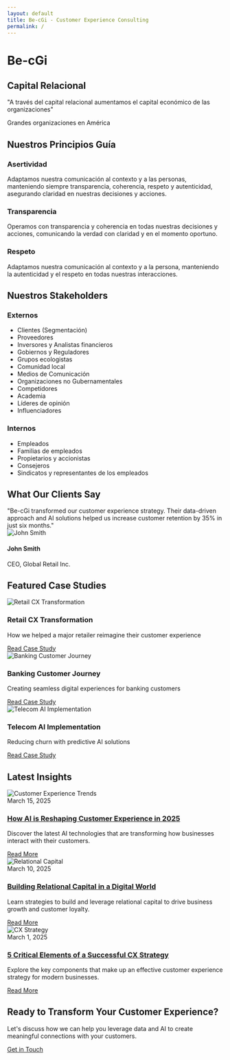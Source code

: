 ```yaml
---
layout: default
title: Be-cGi - Customer Experience Consulting
permalink: /
---
```


<div class="hero-banner">
  <div class="banner-content">
    <h1>Be-cGi</h1>
    <h2 class="headline">Capital Relacional</h2>
    <p class="tagline">"A través del capital relacional aumentamos el capital económico de las organizaciones"</p>
    <p class="subtitle">Grandes organizaciones en América</p>
  </div>
</div>

<div class="services-section">
  <div class="container">
    <h2 class="text-center">Nuestros Principios Guía</h2>
    <div class="services-grid">
      <div class="service-card">
        <i class="fas fa-comments"></i>
        <h3>Asertividad</h3>
        <p>Adaptamos nuestra comunicación al contexto y a las personas, manteniendo siempre transparencia, coherencia, respeto y autenticidad, asegurando claridad en nuestras decisiones y acciones.</p>
      </div>
      <div class="service-card">
        <i class="fas fa-handshake"></i>
        <h3>Transparencia</h3>
        <p>Operamos con transparencia y coherencia en todas nuestras decisiones y acciones, comunicando la verdad con claridad y en el momento oportuno.</p>
      </div>
      <div class="service-card">
        <i class="fas fa-users"></i>
        <h3>Respeto</h3>
        <p>Adaptamos nuestra comunicación al contexto y a la persona, manteniendo la autenticidad y el respeto en todas nuestras interacciones.</p>
      </div>
    </div>
  </div>
</div>

<div class="stakeholders-section">
  <div class="container">
    <h2 class="text-center">Nuestros Stakeholders</h2>
    <div class="stakeholders-container">
      <div class="stakeholders-column">
        <h3>Externos</h3>
        <ul class="stakeholders-list">
          <li><i class="fas fa-building"></i> Clientes (Segmentación)</li>
          <li><i class="fas fa-truck"></i> Proveedores</li>
          <li><i class="fas fa-chart-line"></i> Inversores y Analistas financieros</li>
          <li><i class="fas fa-landmark"></i> Gobiernos y Reguladores</li>
          <li><i class="fas fa-leaf"></i> Grupos ecologistas</li>
          <li><i class="fas fa-home"></i> Comunidad local</li>
          <li><i class="fas fa-newspaper"></i> Medios de Comunicación</li>
          <li><i class="fas fa-hands-helping"></i> Organizaciones no Gubernamentales</li>
          <li><i class="fas fa-chess"></i> Competidores</li>
          <li><i class="fas fa-university"></i> Academia</li>
          <li><i class="fas fa-microphone"></i> Líderes de opinión</li>
          <li><i class="fas fa-users"></i> Influenciadores</li>
        </ul>
      </div>
      <div class="stakeholders-column">
        <h3>Internos</h3>
        <ul class="stakeholders-list">
          <li><i class="fas fa-user-tie"></i> Empleados</li>
          <li><i class="fas fa-users"></i> Familias de empleados</li>
          <li><i class="fas fa-money-bill-wave"></i> Propietarios y accionistas</li>
          <li><i class="fas fa-user-friends"></i> Consejeros</li>
          <li><i class="fas fa-comments"></i> Sindicatos y representantes de los empleados</li>
        </ul>
      </div>
    </div>
  </div>
</div>

<div class="testimonials-section">
  <div class="container">
    <h2 class="text-center">What Our Clients Say</h2>
    <div class="testimonials-slider">
      <div class="testimonial-card">
        <div class="testimonial-content">
          "Be-cGi transformed our customer experience strategy. Their data-driven approach and AI solutions helped us increase customer retention by 35% in just six months."
        </div>
        <div class="testimonial-author">
          <img src="{{ site.baseurl }}/assets/images/team/testimonial-1.jpg" alt="John Smith" class="author-image">
          <div class="author-info">
            <h4>John Smith</h4>
            <p>CEO, Global Retail Inc.</p>
          </div>
        </div>
      </div>
    </div>
  </div>
</div>

<div class="portfolio-section">
  <div class="container">
    <h2 class="text-center">Featured Case Studies</h2>
    <div class="portfolio-grid">
      <div class="portfolio-item">
        <img src="{{ site.baseurl }}/assets/images/portfolio/case-study-1.jpg" alt="Retail CX Transformation">
        <div class="portfolio-overlay">
          <h3>Retail CX Transformation</h3>
          <p>How we helped a major retailer reimagine their customer experience</p>
          <a href="{{ site.baseurl }}/portfolio/case_study_1" class="btn">Read Case Study</a>
        </div>
      </div>
      <div class="portfolio-item">
        <img src="{{ site.baseurl }}/assets/images/portfolio/case-study-2.jpg" alt="Banking Customer Journey">
        <div class="portfolio-overlay">
          <h3>Banking Customer Journey</h3>
          <p>Creating seamless digital experiences for banking customers</p>
          <a href="{{ site.baseurl }}/portfolio/case_study_2" class="btn">Read Case Study</a>
        </div>
      </div>
      <div class="portfolio-item">
        <img src="{{ site.baseurl }}/assets/images/portfolio/case-study-3.jpg" alt="Telecom AI Implementation">
        <div class="portfolio-overlay">
          <h3>Telecom AI Implementation</h3>
          <p>Reducing churn with predictive AI solutions</p>
          <a href="{{ site.baseurl }}/portfolio/case_study_3" class="btn">Read Case Study</a>
        </div>
      </div>
    </div>
  </div>
</div>

<div class="blog-section">
  <div class="container">
    <h2 class="text-center">Latest Insights</h2>
    <div class="posts-grid">
      <div class="post-card">
        <div class="post-image">
          <img src="{{ site.baseurl }}/assets/images/blog/post-1.jpg" alt="Customer Experience Trends">
        </div>
        <div class="post-content">
          <span class="post-date">March 15, 2025</span>
          <h3><a href="{{ site.baseurl }}/blog/2025/03/15/ai-insights">How AI is Reshaping Customer Experience in 2025</a></h3>
          <p>Discover the latest AI technologies that are transforming how businesses interact with their customers.</p>
          <a href="{{ site.baseurl }}/blog/2025/03/15/ai-insights" class="read-more">Read More</a>
        </div>
      </div>
      <div class="post-card">
        <div class="post-image">
          <img src="{{ site.baseurl }}/assets/images/blog/post-2.jpg" alt="Relational Capital">
        </div>
        <div class="post-content">
          <span class="post-date">March 10, 2025</span>
          <h3><a href="{{ site.baseurl }}/blog/2025/03/10/relational-capital">Building Relational Capital in a Digital World</a></h3>
          <p>Learn strategies to build and leverage relational capital to drive business growth and customer loyalty.</p>
          <a href="{{ site.baseurl }}/blog/2025/03/10/relational-capital" class="read-more">Read More</a>
        </div>
      </div>
      <div class="post-card">
        <div class="post-image">
          <img src="{{ site.baseurl }}/assets/images/blog/post-3.jpg" alt="CX Strategy">
        </div>
        <div class="post-content">
          <span class="post-date">March 1, 2025</span>
          <h3><a href="{{ site.baseurl }}/blog/2025/03/01/customer-experience">5 Critical Elements of a Successful CX Strategy</a></h3>
          <p>Explore the key components that make up an effective customer experience strategy for modern businesses.</p>
          <a href="{{ site.baseurl }}/blog/2025/03/01/customer-experience" class="read-more">Read More</a>
        </div>
      </div>
    </div>
  </div>
</div>

<div class="cta-section">
  <div class="cta-content">
    <h2>Ready to Transform Your Customer Experience?</h2>
    <p>Let's discuss how we can help you leverage data and AI to create meaningful connections with your customers.</p>
    <a href="{{ site.baseurl }}/contact" class="cta-btn">Get in Touch</a>
  </div>
</div>
